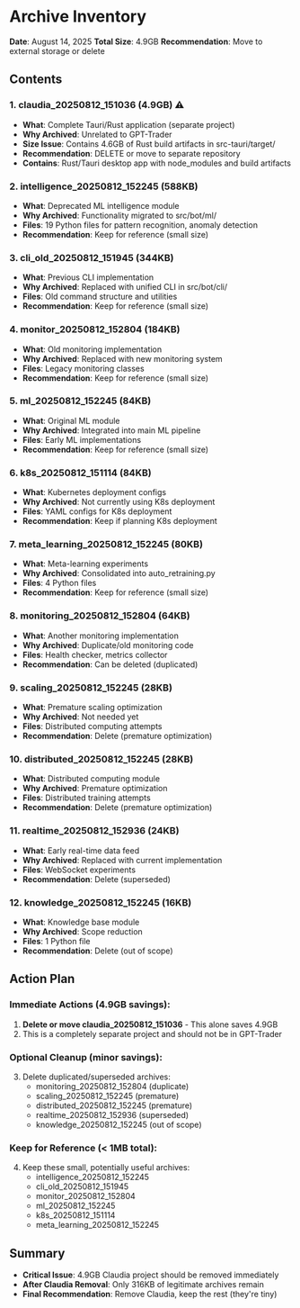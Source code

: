 # Archive Inventory

**Date**: August 14, 2025
**Total Size**: 4.9GB
**Recommendation**: Move to external storage or delete

## Contents

### 1. claudia_20250812_151036 (4.9GB) ⚠️
- **What**: Complete Tauri/Rust application (separate project)
- **Why Archived**: Unrelated to GPT-Trader
- **Size Issue**: Contains 4.6GB of Rust build artifacts in src-tauri/target/
- **Recommendation**: DELETE or move to separate repository
- **Contains**: Rust/Tauri desktop app with node_modules and build artifacts

### 2. intelligence_20250812_152245 (588KB)
- **What**: Deprecated ML intelligence module
- **Why Archived**: Functionality migrated to src/bot/ml/
- **Files**: 19 Python files for pattern recognition, anomaly detection
- **Recommendation**: Keep for reference (small size)

### 3. cli_old_20250812_151945 (344KB)
- **What**: Previous CLI implementation
- **Why Archived**: Replaced with unified CLI in src/bot/cli/
- **Files**: Old command structure and utilities
- **Recommendation**: Keep for reference (small size)

### 4. monitor_20250812_152804 (184KB)
- **What**: Old monitoring implementation
- **Why Archived**: Replaced with new monitoring system
- **Files**: Legacy monitoring classes
- **Recommendation**: Keep for reference (small size)

### 5. ml_20250812_152245 (84KB)
- **What**: Original ML module
- **Why Archived**: Integrated into main ML pipeline
- **Files**: Early ML implementations
- **Recommendation**: Keep for reference (small size)

### 6. k8s_20250812_151114 (84KB)
- **What**: Kubernetes deployment configs
- **Why Archived**: Not currently using K8s deployment
- **Files**: YAML configs for K8s deployment
- **Recommendation**: Keep if planning K8s deployment

### 7. meta_learning_20250812_152245 (80KB)
- **What**: Meta-learning experiments
- **Why Archived**: Consolidated into auto_retraining.py
- **Files**: 4 Python files
- **Recommendation**: Keep for reference (small size)

### 8. monitoring_20250812_152804 (64KB)
- **What**: Another monitoring implementation
- **Why Archived**: Duplicate/old monitoring code
- **Files**: Health checker, metrics collector
- **Recommendation**: Can be deleted (duplicated)

### 9. scaling_20250812_152245 (28KB)
- **What**: Premature scaling optimization
- **Why Archived**: Not needed yet
- **Files**: Distributed computing attempts
- **Recommendation**: Delete (premature optimization)

### 10. distributed_20250812_152245 (28KB)
- **What**: Distributed computing module
- **Why Archived**: Premature optimization
- **Files**: Distributed training attempts
- **Recommendation**: Delete (premature optimization)

### 11. realtime_20250812_152936 (24KB)
- **What**: Early real-time data feed
- **Why Archived**: Replaced with current implementation
- **Files**: WebSocket experiments
- **Recommendation**: Delete (superseded)

### 12. knowledge_20250812_152245 (16KB)
- **What**: Knowledge base module
- **Why Archived**: Scope reduction
- **Files**: 1 Python file
- **Recommendation**: Delete (out of scope)

## Action Plan

### Immediate Actions (4.9GB savings):
1. **Delete or move claudia_20250812_151036** - This alone saves 4.9GB
2. This is a completely separate project and should not be in GPT-Trader

### Optional Cleanup (minor savings):
3. Delete duplicated/superseded archives:
   - monitoring_20250812_152804 (duplicate)
   - scaling_20250812_152245 (premature)
   - distributed_20250812_152245 (premature)
   - realtime_20250812_152936 (superseded)
   - knowledge_20250812_152245 (out of scope)

### Keep for Reference (< 1MB total):
4. Keep these small, potentially useful archives:
   - intelligence_20250812_152245
   - cli_old_20250812_151945
   - monitor_20250812_152804
   - ml_20250812_152245
   - k8s_20250812_151114
   - meta_learning_20250812_152245

## Summary
- **Critical Issue**: 4.9GB Claudia project should be removed immediately
- **After Claudia Removal**: Only 316KB of legitimate archives remain
- **Final Recommendation**: Remove Claudia, keep the rest (they're tiny)
